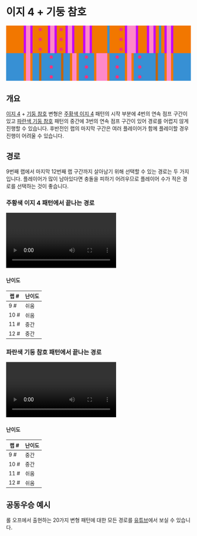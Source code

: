 # 이지 4 + 기둥 참호

![Easy 4 + Pillar Trench](../images/variations/easy-4-pillar-trench.jpg)

## 개요

[이지 4](../rolls/easy-4.md#주황색-롤) + [기둥 참호](../rolls/pillar-trench.md) 변형은 [주황색 이지 4](../rolls/easy-4.md#주황색-롤) 패턴의 시작 부분에 4번의 연속 점프 구간이 있고 [파란색 기둥 참호](../rolls/pillar-trench.md) 패턴의 중간에 3번의 연속 점프 구간이 있어 경로를 어렵지 않게 진행할 수 있습니다. 후반전인 랩의 마지막 구간은 여러 플레이어가 함께 플레이할 경우 진행이 어려울 수 있습니다.

## 경로

9번째 랩에서 마지막 12번째 랩 구간까지 살아남기 위해 선택할 수 있는 경로는 두 가지입니다. 플레이어가 많이 남아있다면 충돌을 피하기 어려우므로 플레이어 수가 적은 경로를 선택하는 것이 좋습니다.

### 주황색 이지 4 패턴에서 끝나는 경로

<video controls>
  <source src="../../images/variations/easy-4-pillar-trench-end-on-orange.mp4" type="video/mp4">
</video>

#### 난이도

| 랩 #  | 난이도     |
| ----- | ---------- |
| 9 #   | 쉬움       |
| 10 #  | 쉬움       |
| 11 #  | 중간       |
| 12 #  | 중간       |

### 파란색 기둥 참호 패턴에서 끝나는 경로

<video controls>
  <source src="../../images/variations/easy-4-pillar-trench-end-on-blue.mp4" type="video/mp4">
</video>

#### 난이도

| 랩 #  | 난이도     |
| ----- | ---------- |
| 9 #   | 중간       |
| 10 #  | 중간       |
| 11 #  | 쉬움       |
| 12 #  | 쉬움       |

## 공동우승 예시

롤 오프에서 출현하는 20가지 변형 패턴에 대한 모든 경로를 [유튜브](https://www.youtube.com/playlist?list=PLG_QNSp9ZgJLWYSNl4vY26VJCZeOQHO1F)에서 보실 수 있습니다.

